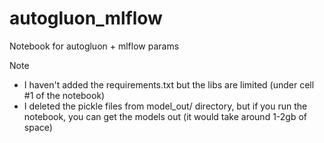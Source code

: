 # autogluon_mlflow
Notebook for autogluon + mlflow params

Note
- I haven't added the requirements.txt but the libs are limited (under cell #1 of the notebook)
- I deleted the pickle files from model_out/ directory, but if you run the notebook, you can get the models out (it would take around 1-2gb of space)
